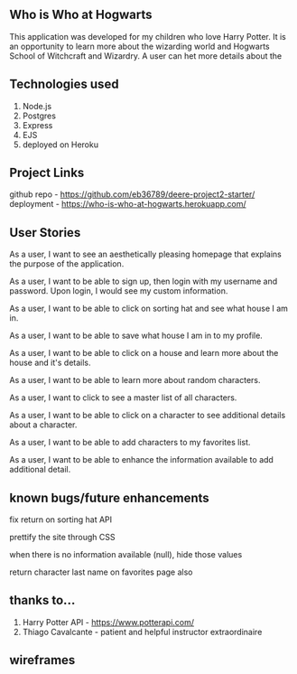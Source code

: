 ## Who is Who at Hogwarts
This application was developed for my children who love Harry Potter.  It is an opportunity to learn more about the wizarding world and Hogwarts School of Witchcraft and Wizardry.  A user can het more details about the 

## Technologies used
1. Node.js
2. Postgres
3. Express
4. EJS
5. deployed on Heroku

## Project Links
github repo - https://github.com/eb36789/deere-project2-starter/
deployment - https://who-is-who-at-hogwarts.herokuapp.com/

## User Stories

As a user, I want to see an aesthetically pleasing homepage that explains the purpose of the application.

As a user, I want to be able to sign up, then login with my username and password.  Upon login, I would see my custom information.

As a user, I want to be able to click on sorting hat and see what house I am in. 

As a user, I want to be able to save what house I am in to my profile.

As a user, I want to be able to click on a house and learn more about the house and it's details.

As a user, I want to be able to learn more about random characters.

As a user, I want to click to see a master list of all characters.

As a user, I want to be able to click on a character to see additional details about a character.

As a user, I want to be able to add characters to my favorites list.

As a user, I want to be able to enhance the information available to add additional detail.

## known bugs/future enhancements
fix return on sorting hat API

prettify the site through CSS

when there is no information available (null), hide those values

return character last name on favorites page also

## thanks to...

1. Harry Potter API - https://www.potterapi.com/
2. Thiago Cavalcante - patient and helpful instructor extraordinaire

## wireframes


